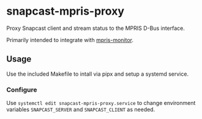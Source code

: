# snapcast-mpris-proxy

Proxy Snapcast client and stream status to the MPRIS D-Bus interface.

Primarily intended to integrate with [mpris-monitor](https://github.com/mill1000/mpris-monitor).

## Usage
Use the included Makefile to intall via pipx and setup a systemd service.

### Configure
Use `systemctl edit snapcast-mpris-proxy.service` to change environment variables `SNAPCAST_SERVER` and `SNAPCAST_CLIENT` as needed.